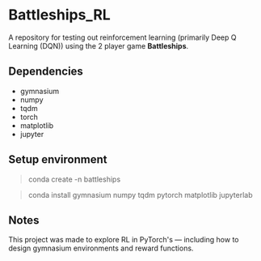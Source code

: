 # Battleships_RL
A repository for testing out reinforcement learning (primarily Deep Q 
Learning (DQN)) using the 2 player game **Battleships**.

## Dependencies

- gymnasium
- numpy
- tqdm
- torch
- matplotlib
- jupyter

## Setup environment

> conda create -n battleships

> conda install gymnasium numpy tqdm pytorch matplotlib jupyterlab

## Notes
This project was made to explore RL in PyTorch's — including how to
design gymnasium environments and reward functions.
